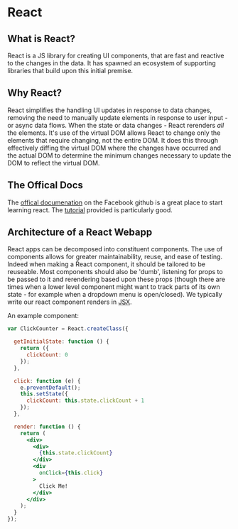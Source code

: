 # React

## What is React?

React is a JS library for creating UI components, that are fast and reactive to the changes in the data.  It has spawned an ecosystem of supporting libraries that build upon this initial premise.

## Why React?

React simplifies the handling UI updates in response to data changes, removing the need to manually update elements in response to user input - or async data flows.  When the state or data changes - React rerenders *all* the elements.  It's use of the virtual DOM allows React to change only the elements that require changing, not the entire DOM.  It does this through effectively diffing the virtual DOM where the changes have occurred and the actual DOM to determine the minimum changes necessary to update the DOM to reflect the virtual DOM.

## The Offical Docs

The [offical documenation](https://facebook.github.io/react/docs/getting-started.html) on the Facebook github is a great place to start learning react. The [tutorial](https://facebook.github.io/react/docs/tutorial.html) provided is particularly good.

## Architecture of a React Webapp

React apps can be decomposed into constituent components. The use of components allows for greater maintainability, reuse, and ease of testing.  Indeed when making a React component, it should be tailored to be reuseable.  Most components should also be 'dumb', listening for props to be passed to it and rerendering based upon these props (though there are times when a lower level component might want to track parts of its own state - for example when a dropdown menu is open/closed).  We typically write our react component renders in [JSX](./jsx.md).

An example component:

```jsx
var ClickCounter = React.createClass({

  getInitialState: function () {
    return ({
      clickCount: 0
    });
  },

  click: function (e) {
    e.preventDefault();
    this.setState({
      clickCount: this.state.clickCount + 1
    });
  },

  render: function () {
    return (
      <div>
        <div>
          {this.state.clickCount}
        </div>
        <div
          onClick={this.click}
        >
          Click Me!
        </div>
      </div>
    );
  }
});
```
